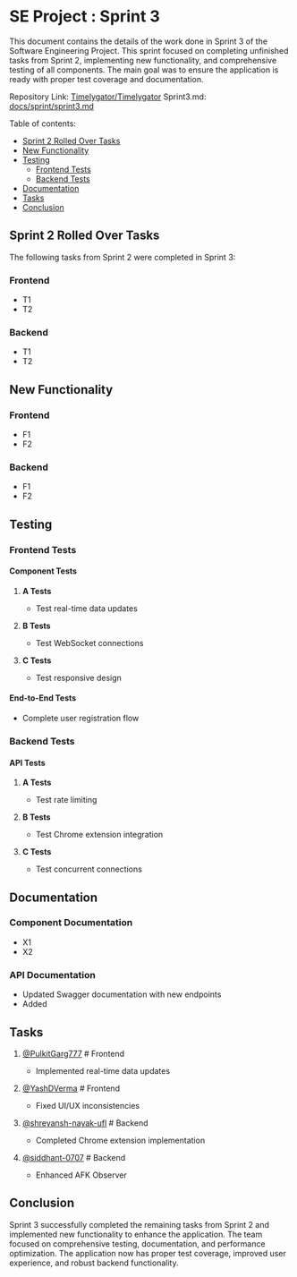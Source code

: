 # SE Project : Sprint 3

This document contains the details of the work done in Sprint 3 of the Software Engineering Project. This sprint focused on completing unfinished tasks from Sprint 2, implementing new functionality, and comprehensive testing of all components. The main goal was to ensure the application is ready with proper test coverage and documentation.

Repository Link: [Timelygator/Timelygator](https://github.com/timelygator/TimelyGator)
Sprint3.md: [docs/sprint/sprint3.md](https://github.com/timelygator/TimelyGator/blob/main/docs/sprint3.md)

Table of contents:

- [Sprint 2 Rolled Over Tasks](#sprint-2-rolled-over-tasks)
- [New Functionality](#new-functionality)
- [Testing](#testing)
  - [Frontend Tests](#frontend-tests)
  - [Backend Tests](#backend-tests)
- [Documentation](#documentation)
- [Tasks](#tasks)
- [Conclusion](#conclusion)

## Sprint 2 Rolled Over Tasks

The following tasks from Sprint 2 were completed in Sprint 3:

### Frontend
- T1
- T2

### Backend
- T1
- T2

## New Functionality

### Frontend
- F1
- F2

### Backend
- F1
- F2

## Testing

### Frontend Tests

#### Component Tests
1. **A Tests**
   - Test real-time data updates

2. **B Tests**
   - Test WebSocket connections

3. **C Tests**
   - Test responsive design

#### End-to-End Tests
- Complete user registration flow

### Backend Tests

#### API Tests
1. **A Tests**
   - Test rate limiting

2. **B Tests**
   - Test Chrome extension integration

3. **C Tests**
   - Test concurrent connections

## Documentation

### Component Documentation
- X1
- X2

### API Documentation
- Updated Swagger documentation with new endpoints
- Added 

## Tasks

1. [@PulkitGarg777](https://github.com/PulkitGarg777) # Frontend
    - Implemented real-time data updates


2. [@YashDVerma](https://github.com/YashDVerma) # Frontend
    - Fixed UI/UX inconsistencies


3. [@shreyansh-nayak-ufl](https://github.com/shreyansh-nayak-ufl) # Backend
    - Completed Chrome extension implementation


4. [@siddhant-0707](https://github.com/siddhant-0707) # Backend
    - Enhanced AFK Observer


## Conclusion

Sprint 3 successfully completed the remaining tasks from Sprint 2 and implemented new functionality to enhance the application. The team focused on comprehensive testing, documentation, and performance optimization. The application now has proper test coverage, improved user experience, and robust backend functionality.
